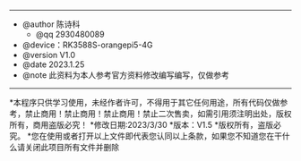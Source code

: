 ******************************************************************************
* @author  陈诗科
	* @qq      2930480089
* @device：RK3588S-orangepi5-4G
* @version V1.0
* @date    2023.1.25
* @note    此资料为本人参考官方资料修改编写编写，仅做参考
******************************************************************************
*本程序只供学习使用，未经作者许可，不得用于其它任何用途，所有代码仅做参考，禁止商用！禁止商用！禁止商用！禁止二次售卖，如需引用须注明出处，版权所有，商用盗版必究！
*修改日期:2023/3/30
*版本：V1.5
*版权所有，盗版必究。
*您在使用或者打开以上文件即代表您认同以上条款，如果您不知道您在干什么请关闭此项目所有文件并删除
